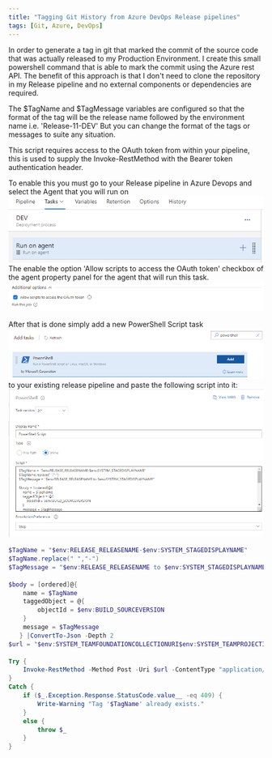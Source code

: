 ```yaml
---
title: "Tagging Git History from Azure DevOps Release pipelines"
tags: [Git, Azure, DevOps]
---
```


In order to generate a tag in git that marked the commit of the source code that was actually released to my Production Environment. I create this small powershell command that is able to mark the commit using the Azure rest API. The benefit of this approach is that I don't need to clone the repository in my Release pipeline and no external components or dependencies are required. 

The $TagName and $TagMessage variables are configured so that the format of the tag will be the release name followed by the environment name i.e. 'Release-11-DEV'
But you can change the format of the tags or messages to suite any situation.

This script requires access to the OAuth token from within your pipeline, this is used to supply the Invoke-RestMethod with the Bearer token authentication header.

To enable this you must go to your Release pipeline in Azure Devops and select the Agent that you will run on ![screen0](/assets/images/2021/3/29/screen0.png) The enable the option 'Allow scripts to access the OAuth token' checkbox of the agent property panel for the agent that will run this task.
![screen1](/assets/images/2021/3/29/screen1.png)

After that is done simply add a new PowerShell Script task ![screen2](/assets/images/2021/3/29/screen2.png) to your existing release pipeline and paste the following script into it: ![screen3](/assets/images/2021/3/29/screen3.png) 

```PowerShell
$TagName = "$env:RELEASE_RELEASENAME-$env:SYSTEM_STAGEDISPLAYNAME"
$TagName.replace(" ","-")
$TagMessage = "$env:RELEASE_RELEASENAME to $env:SYSTEM_STAGEDISPLAYNAME"

$body = [ordered]@{
    name = $TagName
    taggedObject = @{
        objectId = $env:BUILD_SOURCEVERSION
    }
    message = $TagMessage
   } |ConvertTo-Json -Depth 2
$url = "$env:SYSTEM_TEAMFOUNDATIONCOLLECTIONURI$env:SYSTEM_TEAMPROJECTID/_apis/git/repositories/$env:BUILD_REPOSITORY_ID/annotatedtags?api-version=6.0-preview.1"

Try {
    Invoke-RestMethod -Method Post -Uri $url -ContentType "application/json" -Headers @{ Authorization = "Bearer $env:SYSTEM_ACCESSTOKEN" } -Body $body
}
Catch {
    if ($_.Exception.Response.StatusCode.value__ -eq 409) {
        Write-Warning "Tag '$TagName' already exists."
    }
    else {
        throw $_
    }
}
```
